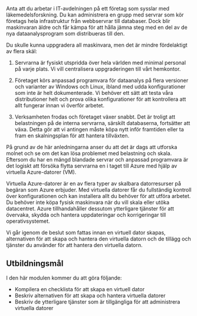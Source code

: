 Anta att du arbetar i IT-avdelningen på ett företag som sysslar med läkemedelsforskning. Du kan administrera en grupp med servrar som kör företags hela infrastruktur från webbservrar till databaser. Dock blir maskinvaran äldre och får kämpa för att hålla jämna steg med en del av de nya dataanalysprogram som distribueras till den.

Du skulle kunna uppgradera all maskinvara, men det är mindre fördelaktigt av flera skäl:

1. Servrarna är fysiskt utspridda över hela världen med minimal personal på varje plats. Vi vill centralisera uppgraderingen till vårt hemkontor.

1. Företaget körs anpassad programvara för dataanalys på flera versioner och varianter av Windows och Linux, ibland med udda konfigurationer som inte är helt dokumenterade. Vi behöver ett sätt att testa våra distributioner helt och prova olika konfigurationer för att kontrollera att allt fungerar innan vi överför arbetet.

1. Verksamheten frodas och företaget växer snabbt. Det är troligt att belastningen på de interna servrarna, särskilt databaserna, fortsätter att växa. Detta gör att vi antingen måste köpa nytt inför framtiden eller ta fram en skalningsplan för att hantera tillväxten.

På grund av de här anledningarna anser du att det är dags att utforska molnet och se om det kan lösa problemet med belastning och skala. Eftersom du har en mängd blandade servrar och anpassad programvara är det logiskt att försöka flytta servrarna en i taget till Azure med hjälp av virtuella Azure-datorer (VM).

Virtuella Azure-datorer är en av flera typer av skalbara datorresurser på begäran som Azure erbjuder. Med virtuella datorer får du fullständig kontroll över konfigurationen och kan installera allt du behöver för att utföra arbetet. Du behöver inte köpa fysisk maskinvara när du vill skala eller utöka datacentret. Azure tillhandahåller dessutom ytterligare tjänster för att övervaka, skydda och hantera uppdateringar och korrigeringar till operativsystemet.

Vi går igenom de beslut som fattas innan en virtuell dator skapas, alternativen för att skapa och hantera den virtuella datorn och de tillägg och tjänster du använder för att hantera den virtuella datorn.

## <a name="learning-objectives"></a>Utbildningsmål

I den här modulen kommer du att göra följande:

- Kompilera en checklista för att skapa en virtuell dator
- Beskriv alternativen för att skapa och hantera virtuella datorer
- Beskriv de ytterligare tjänster som är tillgängliga för att administrera virtuella datorer